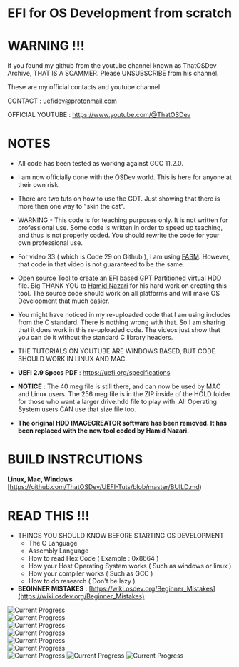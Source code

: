 # EFI for OS Development from scratch
  
# WARNING !!!

If you found my github from the youtube channel known as ThatOSDev Archive, THAT IS A SCAMMER. Please UNSUBSCRIBE from his channel.    
  
These are my official contacts and youtube channel.  
  
CONTACT : uefidev@protonmail.com  
  
OFFICIAL YOUTUBE : https://www.youtube.com/@ThatOSDev  
  
# NOTES  
- All code has been tested as working against GCC 11.2.0. 
- I am now officially done with the OSDev world. This is here for anyone at their own risk.  
- There are two tuts on how to use the GDT. Just showing that there is more then one way to "skin the cat".   
- WARNING - This code is for teaching purposes only. It is not written for professional use. Some code is written in order to speed up teaching, and thus is not properly coded. You should rewrite the code for your own professional use.  
- For video 33 ( which is Code 29 on Github ), I am using [FASM](https://flatassembler.net/). However, that code in that video is not guaranteed to be the same.   
- Open source Tool to create an EFI based GPT Partitioned virtual HDD file. Big THANK YOU to [Hamid Nazari](https://github.com/hamidnazari/ThatDiskCreator) for his hard work on creating this tool. The source code should work on all platforms and will make OS Development that much easier.  
- You might have noticed in my re-uploaded code that I am using includes from the C standard. There is nothing wrong with that. So I am sharing that it does work in this re-uploaded code. The videos just show that you can do it without the standard C library headers.  

- THE TUTORIALS ON YOUTUBE ARE WINDOWS BASED, BUT CODE SHOULD WORK IN LINUX AND MAC. 

- **UEFI 2.9 Specs PDF** : https://uefi.org/specifications  

- **NOTICE** : The 40 meg file is still there, and can now be used by MAC and Linux users. The 256 meg file is in the ZIP inside of the HOLD folder for those who want a larger drive.hdd file to play with. All Operating System users CAN use that size file too.  

- **The original HDD IMAGECREATOR software has been removed. It has been replaced with the new tool coded by Hamid Nazari.**  


# BUILD INSTRCUTIONS  
**Linux, Mac, Windows**  
[https://github.com/ThatOSDev/UEFI-Tuts/blob/master/BUILD.md)  

# READ THIS !!!
- THINGS YOU SHOULD KNOW BEFORE STARTING OS DEVELOPMENT  
    - The C Language  
    - Assembly Language  
    - How to read Hex Code ( Example : 0x8664 )  
    - How your Host Operating System works ( Such as windows or linux )  
    - How your compiler works ( Such as GCC )  
    - How to do research ( Don't be lazy )  
- **BEGINNER MISTAKES** : [https://wiki.osdev.org/Beginner_Mistakes](https://wiki.osdev.org/Beginner_Mistakes)  


![Current Progress](progress1.png)  
![Current Progress](progress2.png)  
![Current Progress](progress3.png)  
![Current Progress](progress4.png)  
![Current Progress](progress5.png)  
![Current Progress](progress6.png)  
![Current Progress](progress7.png) 
![Current Progress](progress8.png) 
![Current Progress](progress9.png) 
